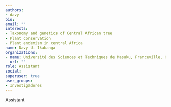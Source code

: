 ```yaml
---
authors:
- davy
bio: 
email: ""
interests:
- Taxonomy and genetics of Central African tree
- Plant conservation
- Plant endemism in central Africa
name: Davy U. Ikabanga
organizations:
- name: Université des Sciences et Techniques de Masuku, Franceville, Gabon
  url: ""
role: Assistant
social:
superuser: true
user_groups:
- Investigadores
---
```


Assistant

